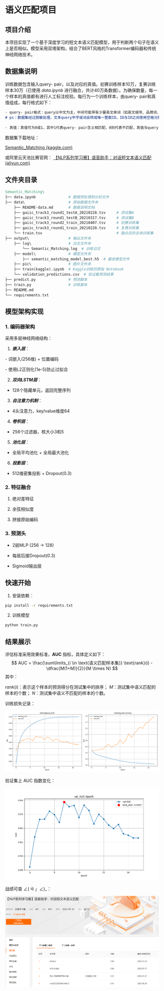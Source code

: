 # **语义匹配项目**



## 项目介绍

本项目实现了一个基于深度学习的短文本语义匹配模型，用于判断两个句子在语义上是否相似。模型采用双塔架构，结合了BERT风格的Transformer编码器和传统神经网络技术。



## 数据集说明

训练数据包含输入query- pair，以及对应的真值。初赛训练样本10万，复赛训练样本30万（已使用 *data.ipynb* 进行融合，共计40万条数据）。为确保数量，每一个样本的真值都有进行人工标注校验。每行为一个训练样本，由query- pair和真值组成，每行格式如下：

```markdown
· query- pair格式：query以中文为主，中间可能带有少量英文单词（如英文缩写、品牌词、设备型号等），采用UTF- 8编码，未分词，之间使用ts分割。
# ps：数据集经过脱敏处理，文本query中字或词会转成唯一整数ID，ID与ID之间使用空格分割

· 真值：真值可为0或1，其中1代表query- pair含义相匹配，0则代表不匹配，真值与query- pair之间也用\t分割。
```



数据集下载地址：

[Semantic_Matching (kaggle.com)](https://www.kaggle.com/datasets/rexinshiminxiaozhou/semantic-matching)

或阿里云天池比赛官网：
[【NLP系列学习赛】语音助手：对话短文本语义匹配(aliyun.com)](https://tianchi.aliyun.com/competition/entrance/532329)



## 文件夹目录

```makefile
Semantic_Matching\
├── data.ipynb               # 数据预处理和分析文件
├── data\                    # 原始数据文件夹
    ├── README-data.md       # 数据说明文档
    ├── gaiic_track3_round1_testA_20210228.tsv     # 测试集A
    ├── gaiic_track3_round1_testB_20210317.tsv     # 测试集B
    ├── gaiic_track3_round2_train_20210407.tsv     # 初赛训练集
    ├── gaiic_track3_round1_train_20210228.tsv     # 复赛训练集
    └── train.tsv                                  # 融合后的总体训练集
├── output\                  # 输出文件夹
    ├── log\                 # 日志文件夹
        └── Semantic_Matching.log  # 训练日志
    ├── model\               # 模型文件夹
        ├── semantic_matching_model_best.h5  # 最佳模型文件
    ├── pic\                 # 图片文件夹
    ├── train(kaggle).ipynb  # Kaggle训练的原始 Notebook
    └── validation_predictions.csv  # 验证集预测结果
├── predict.py               # 预测脚本
├── train.py                 # 训练脚本
├── README.md
└── requirements.txt
```



## 模型架构实现

### 1. 编码器架构

采用多层神经网络结构：

1. ***嵌入层***：

  \- 词嵌入(256维) + 位置编码

  \- 使用L2正则化(1e-5)防止过拟合

2. ***双向LSTM层***：

- 128个隐藏单元，返回完整序列

3. ***自注意力机制***：

- 4头注意力，key/value维度64

4. ***卷积层***：

- 256个过滤器，核大小3和5

5. ***池化层***：

- 全局平均池化 + 全局最大池化

6. ***投影层***：

- 512维密集投影 + Dropout(0.3)

### 2. 特征融合

1. 绝对差特征

2. 余弦相似度

3. 拼接原始编码

### 3. 预测头

- 2层MLP (256 → 128)

- 每层后接Dropout(0.3)

- Sigmoid输出层



## 快速开始

1. 安装依赖：

```bash
pip install -r requirements.txt
```

2. 训练模型

```bash
python train.py
```



## 结果展示

评估标准采用效果标准，**AUC** 指标，具体定义如下：
$$
AUC = \frac{\sum\limits_{i \in \text{语义匹配样本集}} \text{rank}(i) - \dfrac{M(1+M)}{2}}{M \times N}
$$
其中：

$rank(i)$：表示这个样本的预测得分在测试集中的排序；
$M$：测试集中语义匹配的样本的个数；
$N$：测试集中语义不匹配的样本的个数。

训练损失记录：

![record](./output/pic/training_history.png)

验证集上 AUC 指数变化：

![record](./output/pic/validation_auc_history.png)

战绩可查 ∠( ᐛ 」∠)_：

![record](./output/pic/record.png)